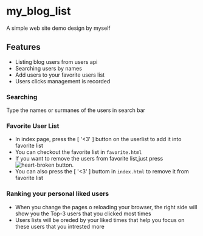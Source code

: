 # my_blog_list
A simple web site demo design by myself  

## Features
- Listing blog users from users api
- Searching users by names
- Add users to your favorite users list
- Users clicks management is recorded  
### Searching
Type the names or surmanes of the users in search bar
### Favorite User List
- In index page, press the [ '<3' ] button on the userlist to add it into favorite list
- You can checkout the favorite list in `favorite.html`
- If you want to remove the users from favorite list,just press ![heart-broken](https://en.wikipedia.org/wiki/Broken_heart#/media/File:Broken_heart_SVG.svg) button.
- You can also press the [ '<3' ] buttom in `index.html` to remove it from favorite list
### Ranking your personal liked users
- When you change the pages o reloading your browser, the right side will show you the Top-3 users that you clicked most times
- Users lists will be oreded by your liked times that help you focus on these users that you intrested more  
